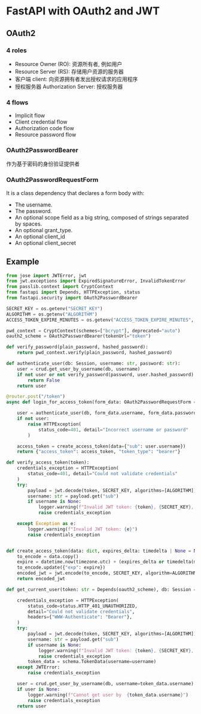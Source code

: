 # FastAPI with OAuth2 and JWT
## OAuth2
### 4 roles
* Resource Owner (RO): 资源所有者, 例如用户
* Resource Server (RS): 存储用户资源的服务器
* 客户端 client: 向资源拥有者发出授权请求的应用程序
* 授权服务器 Authorization Server: 授权服务器

### 4 flows
* Implicit flow
* Client credential flow
* Authorization code flow
* Resource password flow


### OAuth2PasswordBearer

作为基于密码的身份验证提供者

### OAuth2PasswordRequestForm
It is a class dependency that declares a form body with:

* The username.
* The password.
* An optional scope field as a big string, composed of strings separated by spaces.
* An optional grant_type.
* An optional client_id
* An optional client_secret


## Example

```python
from jose import JWTError, jwt
from jwt.exceptions import ExpiredSignatureError, InvalidTokenError
from passlib.context import CryptContext
from fastapi import Depends, HTTPException, status
from fastapi.security import OAuth2PasswordBearer

SECRET_KEY = os.getenv("SECRET_KEY")
ALGORITHM = os.getenv("ALGORITHM")
ACCESS_TOKEN_EXPIRE_MINUTES = os.getenv("ACCESS_TOKEN_EXPIRE_MINUTES", 60)

pwd_context = CryptContext(schemes=["bcrypt"], deprecated="auto")
oauth2_scheme = OAuth2PasswordBearer(tokenUrl="token")

def verify_password(plain_password, hashed_password):
    return pwd_context.verify(plain_password, hashed_password)

def authenticate_user(db: Session, username: str, password: str):
    user = crud.get_user_by_username(db, username)
    if not user or not verify_password(password, user.hashed_password):
        return False
    return user

@router.post("/token")
async def login_for_access_token(form_data: OAuth2PasswordRequestForm = Depends(), db: Session = Depends(get_db)):

    user = authenticate_user(db, form_data.username, form_data.password)
    if not user:
        raise HTTPException(
            status_code=401, detail="Incorrect username or password"
        )

    access_token = create_access_token(data={"sub": user.username})
    return {"access_token": access_token, "token_type": "bearer"}

def verify_access_token(token):
    credentials_exception = HTTPException(
        status_code=401, detail="Could not validate credentials"
    )
    try:
        payload = jwt.decode(token, SECRET_KEY, algorithms=[ALGORITHM])
        username: str = payload.get("sub")
        if username is None:
            logger.warning(f"Invalid JWT token: {token}, {SECRET_KEY}, {ALGORITHM}")
            raise credentials_exception

    except Exception as e:
        logger.warning(f"Invalid JWT token: {e}")
        raise credentials_exception


def create_access_token(data: dict, expires_delta: timedelta | None = None):
    to_encode = data.copy()
    expire = datetime.now(timezone.utc) + (expires_delta or timedelta(minutes=60))
    to_encode.update({"exp": expire})
    encoded_jwt = jwt.encode(to_encode, SECRET_KEY, algorithm=ALGORITHM)
    return encoded_jwt

def get_current_user(token: str = Depends(oauth2_scheme), db: Session = Depends(get_db)):

    credentials_exception = HTTPException(
        status_code=status.HTTP_401_UNAUTHORIZED,
        detail="Could not validate credentials",
        headers={"WWW-Authenticate": "Bearer"},
    )
    try:
        payload = jwt.decode(token, SECRET_KEY, algorithms=[ALGORITHM])
        username: str = payload.get("sub")
        if username is None:
            logger.warning(f"Invalid JWT token: {token}, {SECRET_KEY}, {ALGORITHM}")
            raise credentials_exception
        token_data = schema.TokenData(username=username)
    except JWTError:
        raise credentials_exception

    user = crud.get_user_by_username(db, username=token_data.username)
    if user is None:
        logger.warning(f"Cannot get user by  {token_data.username}")
        raise credentials_exception
    return user
```